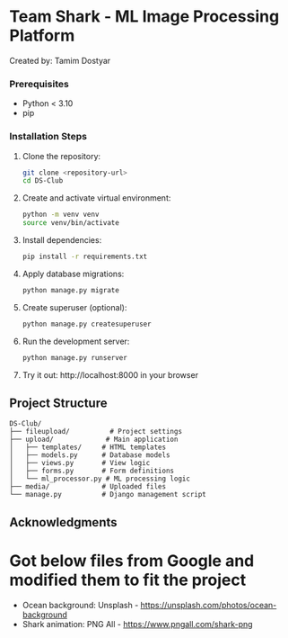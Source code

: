 # Team Shark - ML Image Processing Platform
Created by: Tamim Dostyar


### Prerequisites
- Python < 3.10
- pip

### Installation Steps
1. Clone the repository:
   ```bash
   git clone <repository-url>
   cd DS-Club
   ```

2. Create and activate virtual environment:
   ```bash
   python -m venv venv
   source venv/bin/activate 
   ```

3. Install dependencies:
   ```bash
   pip install -r requirements.txt
   ```

4. Apply database migrations:
   ```bash
   python manage.py migrate
   ```

5. Create superuser (optional):
   ```bash
   python manage.py createsuperuser
   ```

6. Run the development server:
   ```bash
   python manage.py runserver
   ```

7. Try it out: http://localhost:8000 in your browser

## Project Structure
```
DS-Club/
├── fileupload/          # Project settings
├── upload/             # Main application
│   ├── templates/     # HTML templates
│   ├── models.py      # Database models
│   ├── views.py       # View logic
│   ├── forms.py       # Form definitions
│   └── ml_processor.py # ML processing logic
├── media/             # Uploaded files
└── manage.py          # Django management script
```

## Acknowledgments
# Got below files from Google and modified them to fit the project
- Ocean background: Unsplash - https://unsplash.com/photos/ocean-background
- Shark animation: PNG All - https://www.pngall.com/shark-png
